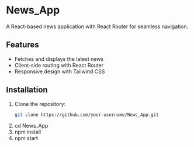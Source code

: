 # News_App

A React-based news application with React Router for seamless navigation.

## Features
- Fetches and displays the latest news
- Client-side routing with React Router
- Responsive design with Tailwind CSS 

## Installation

1. Clone the repository:
   ```sh
   git clone https://github.com/your-username/News_App.git

2. cd News_App
3. npm install
4. npm start